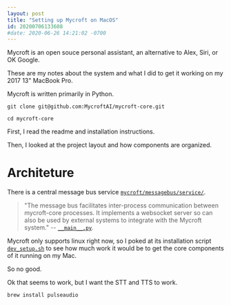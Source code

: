 ```yaml
---
layout: post
title: "Setting up Mycroft on MacOS"
id: 20200706133608
#date: 2020-06-26 14:21:02 -0700
---
```

Mycroft is an open souce personal assistant, an alternative to Alex, Siri, or OK Google.

These are my notes about the system and what I did to get it working on my 2017 13" MacBook Pro.

Mycroft is written primarily in Python.

```
git clone git@github.com:MycroftAI/mycroft-core.git

cd mycroft-core
```

First, I read the readme and installation instructions.

Then, I looked at the project layout and how components are organized.

# Architeture
There is a central message bus service [`mycroft/messagebus/service/`](https://github.com/MycroftAI/mycroft-core/tree/aca6a18c5f408480d1c129d33f2522e7f0c35802/mycroft/messagebus/service). 

> "The message bus facilitates inter-process communication between mycroft-core
> processes. It implements a websocket server so can also be used by external
> systems to integrate with the Mycroft system." -- [`__main__.py`](https://github.com/MycroftAI/mycroft-core/blob/aca6a18c5f408480d1c129d33f2522e7f0c35802/mycroft/messagebus/service/__main__.py).


Mycroft only supports linux right now, so I poked at its installation script [`dev_setup.sh`](https://github.com/MycroftAI/mycroft-core/blob/aca6a18c5f408480d1c129d33f2522e7f0c35802/dev_setup.sh) to see how much work it would be to get the core components of it running on my Mac.

So no good.

Ok that seems to work, but I want the STT and TTS to work.

```
brew install pulseaudio
```
